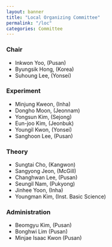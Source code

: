 ```yaml
---
layout: banner
title: "Local Organizing Committee"
permalink: "/loc"
categories: Committee
---
```

### Chair

* Inkwon Yoo, (Pusan)
* Byungsik Hong, (Korea)
* Suhoung Lee, (Yonsei)

### Experiment

* Minjung Kweon, (Inha)
* Dongho Moon, (Jeonnam)
* Yongsun Kim, (Sejong)
* Eun-joo Kim, (Jeonbuk)
* Youngil Kwon, (Yonsei)
* Sanghoon Lee, (Pusan)

### Theory

* Sungtai Cho, (Kangwon)
* Sangyong Jeon, (McGill)
* Changhwan Lee, (Pusan)
* Seungil Nam, (Pukyong)
* Jinhee Yoon, (Inha)
* Youngman Kim, (Inst. Basic Science)

### Administration

* Beomgyu Kim, (Pusan)
* Bonghwi Lim (Pusan)
* Minjae Isaac Kwon (Pusan)